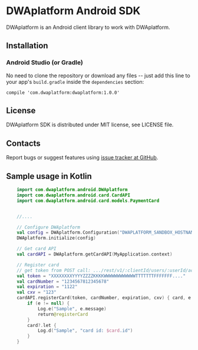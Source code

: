 DWAplatform Android SDK
=================================================
DWAplatform is an Android client library to work with DWAplatform.

Installation
-------------------------------------------------

### Android Studio (or Gradle)

No need to clone the repository or download any files -- just add this line to your app's `build.gradle` inside the `dependencies` section:

    compile 'com.dwaplatform:dwaplatform:1.0.0'


License
-------------------------------------------------
DWAplatform SDK is distributed under MIT license, see LICENSE file.


Contacts
-------------------------------------------------
Report bugs or suggest features using
[issue tracker at GitHub](https://github.com/DWAplatform/dwaplatform-sdk-android).


Sample usage in Kotlin
-------------------------------------------------
```kotlin
    import com.dwaplatform.android.DWAplatform
    import com.dwaplatform.android.card.CardAPI
    import com.dwaplatform.android.card.models.PaymentCard


    //....

    // Configure DWAplatform
    val config = DWAplatform.Configuration("DWAPLATFORM_SANDBOX_HOSTNAME", true)
    DWAplatform.initialize(config)

    // Get card API
    val cardAPI = DWAplatform.getCardAPI(MyApplication.context)

    // Register card
    // get token from POST call: .../rest/v1/:clientId/users/:userId/accounts/:accountId/cards
    val token = "XXXXXXXXYYYYZZZZKKKKWWWWWWWWWWWWTTTTTTTFFFFFFF...."
    val cardNumber = "1234567812345678"
    val expiration = "1122"
    val cxv = "123"
    cardAPI.registerCard(token, cardNumber, expiration, cxv) { card, e ->
        if (e != null) {
            Log.e("Sample", e.message)
            return@registerCard
        }
        card?.let {
            Log.d("Sample", "card id: $card.id")
        }
    }

```
